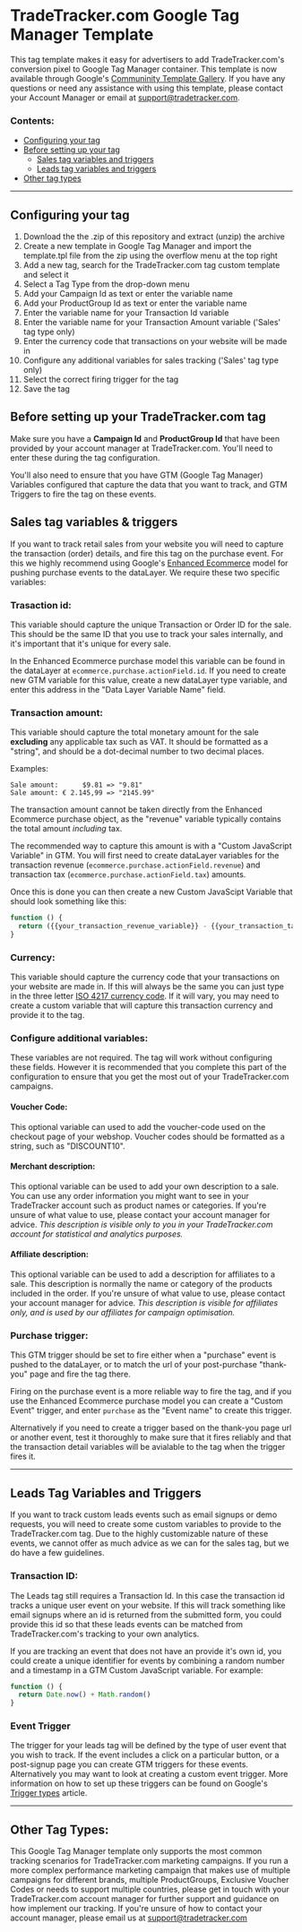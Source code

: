 # TradeTracker.com Google Tag Manager Template

This tag template makes it easy for advertisers to add TradeTracker.com's conversion pixel to Google Tag Manager container. This template is now available through Google's [Communinity Template Gallery](https://tagmanager.google.com/gallery/#/owners/tradetracker-com/templates/tradetracker-gtm-tracking-template). If you have any questions or need any assistance with using this template, please contact your Account Manager or email at support@tradetracker.com.

### Contents: 
* [Configuring your tag](#config)
* [Before setting up your tag](#preparation)
  * [Sales tag variables and triggers](#sales)
  * [Leads tag variables and triggers](#leads)
* [Other tag types](#other)

----

## <a name="config"></a>Configuring your tag

1. Download the the .zip of this repository and extract (unzip) the archive  
1. Create a new template in Google Tag Manager and import the template.tpl file from the zip using the overflow menu at the top right
1. Add a new tag, search for the TradeTracker.com tag custom template and select it
1. Select a Tag Type from the drop-down menu
1. Add your Campaign Id as text or enter the variable name
1. Add your ProductGroup Id as text or enter the variable name
1. Enter the variable name for your Transaction  Id variable
1. Enter the variable name for your Transaction Amount variable ('Sales' tag type only)
1. Enter the currency code that transactions on your website will be made in
1. Configure any additional variables for sales tracking ('Sales' tag type only)
1. Select the correct firing trigger for the tag
1. Save the tag


## <a name="preparation"></a>Before setting up your TradeTracker.com tag

Make sure you have a **Campaign Id** and **ProductGroup Id** that have been provided by your account manager at TradeTracker.com. You'll need to enter these during the tag configuration.

You'll also need to ensure that you have GTM (Google Tag Manager) Variables configured that capture the data that you want to track, and GTM Triggers to fire the tag on these events. 

## <a name="sales"></a>Sales tag variables & triggers
If you want to track retail sales from your website you will need to capture the transaction (order) details, and fire this tag on the purchase event. For this we highly recommend using Google's [Enhanced Ecommerce](https://developers.google.com/tag-manager/enhanced-ecommerce#purchases) model for pushing purchase events to the dataLayer. We require these two specific variables:

### Trasaction id:
This variable should capture the unique Transaction or Order ID for the sale. This should be the same ID that you use to track your sales internally, and it's important that it's unique for every sale. 

In the Enhanced Ecommerce purchase model this variable can be found in the dataLayer at `ecommerce.purchase.actionField.id`. If you need to create new GTM variable for this value, create a new dataLayer type variable, and enter this address in the "Data Layer Variable Name" field.


### Transaction amount:
This variable should capture the total monetary amount for the sale **excluding** any applicable tax such as VAT. It should be formatted as a "string", and should be a dot-decimal number to two decimal places. 

Examples: 
```
Sale amount:      $9.81 => "9.81"
Sale amount: € 2.145,99 => "2145.99"
```

The transaction amount cannot be taken directly from the Enhanced Ecommerce purchase object, as the "revenue" variable typically contains the total amount *including* tax. 

The recommended way to capture this amount is with a "Custom JavaScript Variable" in GTM. You will first need to create dataLayer variables for the transaction revenue (`ecommerce.purchase.actionField.revenue`) and transaction tax (`ecommerce.purchase.actionField.tax`) amounts.

Once this is done you can then create a new Custom JavaScipt Variable that should look something like this: 

```javascript
function () {
  return ({{your_transaction_revenue_variable}} - {{your_transaction_tax_variable}}).toFixed(2)
}
```

### Currency:
This variable should capture the currency code that your transactions on your website are made in. If this will always be the same you can just type in the three letter [ISO 4217 currency code](https://en.wikipedia.org/wiki/ISO_4217#Active_codes). If it will vary, you may need to create a custom variable that will capture this transaction currency and provide it to the tag.

### Configure additional variables:
These variables are not required. The tag will work without configuring these fields. However it is recommended that you complete this part of the configuration to ensure that you get the most out of your TradeTracker.com campaigns.

#### Voucher Code:
This optional variable can used to add the voucher-code used on the checkout page of your webshop. Voucher codes should be formatted as a string, such as "DISCOUNT10".

#### Merchant description:
This optional variable can be used to add your own description to a sale. You can use any order information you might want to see in your TradeTracker account such as product names or categories. If you're unsure of what value to use, please contact your account manager for advice. <em>This description is visible only to you in your TradeTracker.com account for statistical and analytics purposes.</em>

#### Affiliate description:
This optional variable can be used to add a description for affiliates to a sale. This description is normally the name or category of the products included in the order. If you're unsure of what value to use, please contact your account manager for advice. <em>This description is visible for affiliates only, and  is used by our affiliates for campaign optimisation.</em>


### Purchase trigger:
This GTM trigger should be set to fire either when a "purchase" event is pushed to the dataLayer, or to match the url of your post-purchase "thank-you" page and fire the tag there. 

Firing on the purchase event is a more reliable way to fire the tag, and if you use the Enhanced Ecommerce purchase model you can create a "Custom Event" trigger, and enter `purchase` as the "Event name" to create this trigger.

Alternatively if you need to create a trigger based on the thank-you page url or another event, test it thoroughly to make sure that it fires reliably and that the transaction detail variables will be avialable to the tag when the trigger fires it.

----


## <a name="leads"></a>Leads Tag Variables and Triggers
If you want to track custom leads events such as email signups or demo requests, you will need to create some custom variables to provide to the TradeTracker.com tag. Due to the highly customizable nature of these events, we cannot offer as much advice as we can for the sales tag, but we do have a few guidelines.

### Transaction ID: 
The Leads tag still requires a Transaction Id. In this case the transaction id tracks a unique user event on your website. If this will track something like email signups where an id is returned from the submitted form, you could provide this id so that these leads events can be matched from TradeTracker.com's tracking to your own analytics. 

If you are tracking an event that does not have an provide it's own id, you could create a unique identifier for events by combining a random number and a timestamp in a GTM Custom JavaScript variable. For example:  

```javascript
function () {
  return Date.now() + Math.random() 
}
```

### Event Trigger
The trigger for your leads tag will be defined by the type of user event that you wish to track. If the event includes a click on a particular button, or a post-signup page you can create GTM triggers for these events. Alternatively you may want to look at creating a custom event trigger. More information on how to set up these triggers can be found on Google's [Trigger types](https://support.google.com/tagmanager/topic/7679108?hl=en&ref_topic=7679384) article.

----

## <a name="other"></a>Other Tag Types:
This Google Tag Manager template only supports the most common tracking scenarios for TradeTracker.com marketing campaigns. If you run a more complex performance marketing campaign that makes use of multiple campaigns for different brands, multiple ProductGroups, Exclusive Voucher Codes or needs to support multiple countries, please get in touch with your TradeTracker.com account manager for further support and guidance on how implement our tracking. If you're unsure of how to contact your account manager, please email us at support@tradetracker.com

